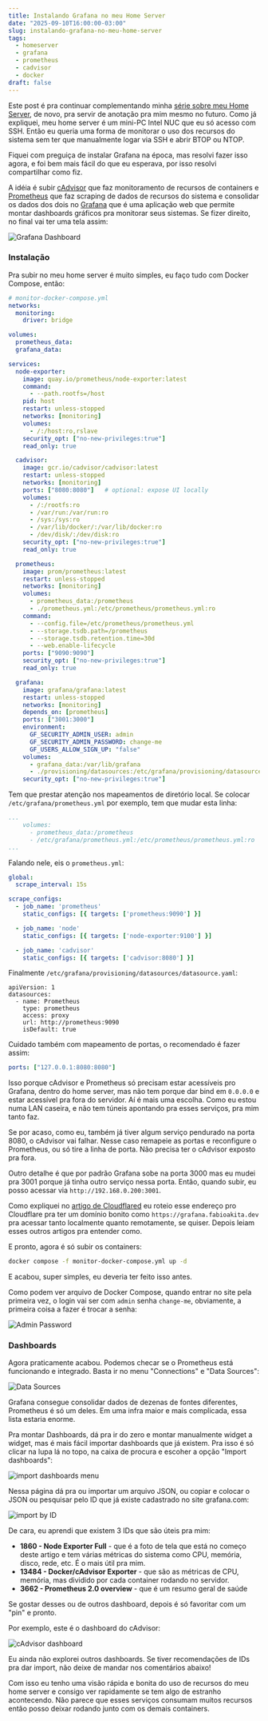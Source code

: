 ```yaml
---
title: Instalando Grafana no meu Home Server
date: "2025-09-10T16:00:00-03:00"
slug: instalando-grafana-no-meu-home-server
tags:
  - homeserver
  - grafana
  - prometheus
  - cadvisor
  - docker
draft: false
---
```


Este post é pra continuar complementando minha [série sobre meu Home Server](/tags/homeserver), de novo, pra servir de anotação pra mim mesmo no futuro. Como já expliquei, meu home server é um mini-PC Intel NUC que eu só acesso com SSH. Então eu queria uma forma de monitorar o uso dos recursos do sistema sem ter que manualmente logar via SSH e abrir BTOP ou NTOP.

Fiquei com preguiça de instalar Grafana na época, mas resolvi fazer isso agora, e foi bem mais fácil do que eu esperava, por isso resolvi compartilhar como fiz.

A idéia é subir [cAdvisor](https://github.com/google/cadvisor) que faz monitoramento de recursos de containers e [Prometheus](https://github.com/prometheus/prometheus) que faz scraping de dados de recursos do sistema e consolidar os dados dos dois no [Grafana](https://grafana.com/) que é uma aplicação web que permite montar dashboards gráficos pra monitorar seus sistemas. Se fizer direito, no final vai ter uma tela assim:

![Grafana Dashboard](https://new-uploads-akitaonrails.s3.us-east-2.amazonaws.com/20250910155108_screenshot-2025-09-10_15-50-49.png)

### Instalação

Pra subir no meu home server é muito simples, eu faço tudo com Docker Compose, então:

```yaml
# monitor-docker-compose.yml
networks:
  monitoring:
    driver: bridge

volumes:
  prometheus_data:
  grafana_data:

services:
  node-exporter:
    image: quay.io/prometheus/node-exporter:latest
    command:
      - --path.rootfs=/host
    pid: host
    restart: unless-stopped
    networks: [monitoring]
    volumes:
      - /:/host:ro,rslave
    security_opt: ["no-new-privileges:true"]
    read_only: true

  cadvisor:
    image: gcr.io/cadvisor/cadvisor:latest
    restart: unless-stopped
    networks: [monitoring]
    ports: ["8080:8080"]   # optional: expose UI locally
    volumes:
      - /:/rootfs:ro
      - /var/run:/var/run:ro
      - /sys:/sys:ro
      - /var/lib/docker/:/var/lib/docker:ro
      - /dev/disk/:/dev/disk:ro
    security_opt: ["no-new-privileges:true"]
    read_only: true

  prometheus:
    image: prom/prometheus:latest
    restart: unless-stopped
    networks: [monitoring]
    volumes:
      - prometheus_data:/prometheus
      - ./prometheus.yml:/etc/prometheus/prometheus.yml:ro
    command:
      - --config.file=/etc/prometheus/prometheus.yml
      - --storage.tsdb.path=/prometheus
      - --storage.tsdb.retention.time=30d
      - --web.enable-lifecycle
    ports: ["9090:9090"]
    security_opt: ["no-new-privileges:true"]
    read_only: true

  grafana:
    image: grafana/grafana:latest
    restart: unless-stopped
    networks: [monitoring]
    depends_on: [prometheus]
    ports: ["3001:3000"]
    environment:
      GF_SECURITY_ADMIN_USER: admin
      GF_SECURITY_ADMIN_PASSWORD: change-me
      GF_USERS_ALLOW_SIGN_UP: "false"
    volumes:
      - grafana_data:/var/lib/grafana
      - ./provisioning/datasources:/etc/grafana/provisioning/datasources:ro
    security_opt: ["no-new-privileges:true"]
```

Tem que prestar atenção nos mapeamentos de diretório local. Se colocar `/etc/grafana/prometheus.yml` por exemplo, tem que mudar esta linha:

```yaml
...
    volumes:
      - prometheus_data:/prometheus
      - /etc/grafana/prometheus.yml:/etc/prometheus/prometheus.yml:ro
...
```

Falando nele, eis o `prometheus.yml`:

```yaml
global:
  scrape_interval: 15s

scrape_configs:
  - job_name: 'prometheus'
    static_configs: [{ targets: ['prometheus:9090'] }]

  - job_name: 'node'
    static_configs: [{ targets: ['node-exporter:9100'] }]

  - job_name: 'cadvisor'
    static_configs: [{ targets: ['cadvisor:8080'] }]
```

Finalmente `/etc/grafana/provisioning/datasources/datasource.yaml`:

```
apiVersion: 1
datasources:
  - name: Prometheus
    type: prometheus
    access: proxy
    url: http://prometheus:9090
    isDefault: true
```

Cuidado também com mapeamento de portas, o recomendado é fazer assim:

```yaml
ports: ["127.0.0.1:8080:8080"]
```

Isso porque cAdvisor e Prometheus só precisam estar acessíveis pro Grafana, dentro do home server, mas não tem porque dar bind em `0.0.0.0` e estar acessível pra fora do servidor. Aí é mais uma escolha. Como eu estou numa LAN caseira, e não tem túneis apontando pra esses serviços, pra mim tanto faz.

Se por acaso, como eu, também já tiver algum serviço pendurado na porta 8080, o cAdvisor vai falhar. Nesse caso remapeie as portas e reconfigure o Prometheus, ou só tire a linha de porta. Não precisa ter o cAdvisor exposto pra fora.

Outro detalhe é que por padrão Grafana sobe na porta 3000 mas eu mudei pra 3001 porque já tinha outro serviço nessa porta. Então, quando subir, eu posso acessar via `http://192.168.0.200:3001`.

Como expliquei no [artigo de Cloudflared](https://akitaonrails.com/2025/09/09/acessando-meu-home-server-com-dominio-de-verdade/) eu roteio esse endereço pro Cloudflare pra ter um domínio bonito como `https://grafana.fabioakita.dev` pra acessar tanto localmente quanto remotamente, se quiser. Depois leiam esses outros artigos pra entender como.

E pronto, agora é só subir os containers:

```bash
docker compose -f monitor-docker-compose.yml up -d
```

E acabou, super simples, eu deveria ter feito isso antes.

Como podem ver arquivo de Docker Compose, quando entrar no site pela primeira vez, o login vai ser com `admin` senha `change-me`, obviamente, a primeira coisa a fazer é trocar a senha:

![Admin Password](https://new-uploads-akitaonrails.s3.us-east-2.amazonaws.com/20250910160042_screenshot-2025-09-10_16-00-31.png)

### Dashboards

Agora praticamente acabou. Podemos checar se o Prometheus está funcionando e integrado. Basta ir no menu "Connections" e "Data Sources":

![Data Sources](https://new-uploads-akitaonrails.s3.us-east-2.amazonaws.com/20250910160151_screenshot-2025-09-10_16-01-40.png)

Grafana consegue consolidar dados de dezenas de fontes diferentes, Prometheus é só um deles. Em uma infra maior e mais complicada, essa lista estaria enorme.

Pra montar Dashboards, dá pra ir do zero e montar manualmente widget a widget, mas é mais fácil importar dashboards que já existem. Pra isso é só clicar na lupa lá no topo, na caixa de procura e escoher a opção "Import dashboards":

![import dashboards menu](https://new-uploads-akitaonrails.s3.us-east-2.amazonaws.com/20250910160509_screenshot-2025-09-10_16-04-59.png)

Nessa página dá pra ou importar um arquivo JSON, ou copiar e colocar o JSON ou pesquisar pelo ID que já existe cadastrado no site grafana.com:

![import by ID](https://new-uploads-akitaonrails.s3.us-east-2.amazonaws.com/20250910160603_screenshot-2025-09-10_16-05-46.png)

De cara, eu aprendi que existem 3 IDs que são úteis pra mim:

- **1860 - Node Exporter Full** - que é a foto de tela que está no começo deste artigo e tem várias métricas do sistema como CPU, memória, disco, rede, etc. É o mais útil pra mim.
- **13484 - Docker/cAdvisor Exporter** - que são as métricas de CPU, memória, mas dividido por cada container rodando no servidor.
- **3662 - Prometheus 2.0 overview** - que é um resumo geral de saúde

Se gostar desses ou de outros dashboard, depois é só favoritar com um "pin" e pronto.

Por exemplo, este é o dashboard do cAdvisor:

![cAdvisor dashboard](https://new-uploads-akitaonrails.s3.us-east-2.amazonaws.com/20250910160927_screenshot-2025-09-10_16-09-13.png)

Eu ainda não explorei outros dashboards. Se tiver recomendações de IDs pra dar import, não deixe de mandar nos comentários abaixo!

Com isso eu tenho uma visão rápida e bonita do uso de recursos do meu home server e consigo ver rapidamente se tem algo de estranho acontecendo. Não parece que esses serviços consumam muitos recursos então posso deixar rodando junto com os demais containers.
